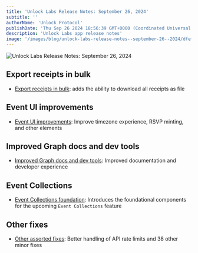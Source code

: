 ```yaml
---
title: 'Unlock Labs Release Notes: September 26, 2024'
subtitle: ''
authorName: 'Unlock Protocol'
publishDate: 'Thu Sep 26 2024 18:56:39 GMT+0000 (Coordinated Universal Time)'
description: 'Unlock Labs app release notes'
image: '/images/blog/unlock-labs-release-notes--september-26--2024/dfef8ad90977fc5a339fdcbdf6aead60.jpg'
---
```


![Unlock Labs Release Notes: September 26, 2024](https://storage.googleapis.com/papyrus_images/dfef8ad90977fc5a339fdcbdf6aead60.jpg)

<div class="relative header-and-anchor"><h2 id="h-export-receipts-in-bulk">Export receipts in bulk</h2></div><ul><li><p><a target="_blank" rel="noopener noreferrer nofollow ugc" class="dont-break-out" href="https://github.com/unlock-protocol/unlock/pull/14319">Export receipts in bulk</a>: adds the ability to download all receipts as file</p></li></ul><div class="relative header-and-anchor"><h2 id="h-event-ui-improvements">Event UI improvements</h2></div><ul><li><p><a target="_blank" rel="noopener noreferrer nofollow ugc" class="dont-break-out" href="https://github.com/unlock-protocol/unlock/pull/14594">Event UI improvements</a>: Improve timezone experience, RSVP minting, and other elements</p></li></ul><div class="relative header-and-anchor"><h2 id="h-improved-graph-docs-and-dev-tools">Improved Graph docs and dev tools</h2></div><ul><li><p><a target="_blank" rel="noopener noreferrer nofollow ugc" class="dont-break-out" href="https://github.com/unlock-protocol/unlock/pull/14629">Improved Graph docs and dev tools</a>: Improved documentation and developer experience</p></li></ul><div class="relative header-and-anchor"><h2 id="h-event-collections">Event Collections</h2></div><ul><li><p><a target="_blank" rel="noopener noreferrer nofollow ugc" class="dont-break-out" href="https://github.com/unlock-protocol/unlock/pull/14650">Event Collections foundation</a>: Introduces the foundational components for the upcoming <code>Event Collections</code> feature</p></li></ul><div class="relative header-and-anchor"><h2 id="h-other-fixes">Other fixes</h2></div><ul><li><p><a target="_blank" rel="noopener noreferrer nofollow ugc" class="dont-break-out" href="https://github.com/unlock-protocol/unlock/releases/tag/20240925-1">Other assorted fixes</a>: Better handling of API rate limits and 38 other minor fixes</p></li></ul><p></p>
